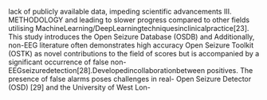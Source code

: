 lack of publicly available data, impeding scientific advancements
III. METHODOLOGY
and leading to slower progress compared to other fields utilising
MachineLearning/DeepLearningtechniquesinclinicalpractice[23]. This study introduces the Open Seizure Database (OSDB) and
Additionally, non-EEG literature often demonstrates high accuracy Open Seizure Toolkit (OSTK) as novel contributions to the field of
scores but is accompanied by a significant occurrence of false non-EEGseizuredetection[28].Developedincollaborationbetween
positives. The presence of false alarms poses challenges in real- Open Seizure Detector (OSD) [29] and the University of West Lon-